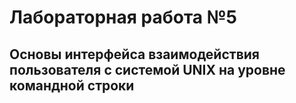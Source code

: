 # Лабораторная работа №5
## Основы интерфейса взаимодействия пользователя с системой UNIX на уровне командной строки
